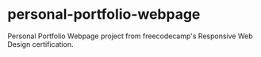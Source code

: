 # personal-portfolio-webpage
Personal Portfolio Webpage project from freecodecamp's Responsive Web Design certification.
